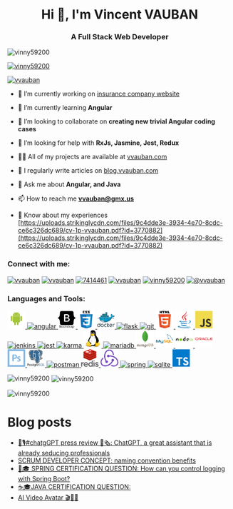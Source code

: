 <h1 align="center">Hi 👋, I'm Vincent VAUBAN</h1>
<h3 align="center">A Full Stack Web Developer</h3>

<p align="left"> <img src="https://komarev.com/ghpvc/?username=vinny59200&label=Profile%20views&color=0e75b6&style=flat" alt="vinny59200" /> </p>

<p align="left"> <a href="https://github.com/ryo-ma/github-profile-trophy"><img src="https://github-profile-trophy.vercel.app/?username=vinny59200" alt="vinny59200" /></a> </p>

<p align="left"> <a href="https://twitter.com/vvauban" target="blank"><img src="https://img.shields.io/twitter/follow/vvauban?logo=twitter&style=for-the-badge" alt="vvauban" /></a> </p>

- 🔭 I’m currently working on [insurance company website](https://entreprise.malakoffhumanis.com)

- 🌱 I’m currently learning **Angular**

- 👯 I’m looking to collaborate on **creating new trivial Angular coding cases**

- 🤝 I’m looking for help with **RxJs, Jasmine, Jest, Redux**

- 👨‍💻 All of my projects are available at [vvauban.com](vvauban.com)

- 📝 I regularly write articles on [blog.vvauban.com](blog.vvauban.com)

- 💬 Ask me about **Angular, and Java**

- 📫 How to reach me **vvauban@gmx.us**

- 📄 Know about my experiences [https://uploads.strikinglycdn.com/files/9c4dde3e-3934-4e70-8cdc-ce6c326dc689/cv-1p-vvauban.pdf?id=3770882](https://uploads.strikinglycdn.com/files/9c4dde3e-3934-4e70-8cdc-ce6c326dc689/cv-1p-vvauban.pdf?id=3770882)

<h3 align="left">Connect with me:</h3>
<p align="left">
<a href="https://twitter.com/vvauban" target="blank"><img align="center" src="https://raw.githubusercontent.com/rahuldkjain/github-profile-readme-generator/master/src/images/icons/Social/twitter.svg" alt="vvauban" height="30" width="40" /></a>
<a href="https://linkedin.com/in/vvauban" target="blank"><img align="center" src="https://raw.githubusercontent.com/rahuldkjain/github-profile-readme-generator/master/src/images/icons/Social/linked-in-alt.svg" alt="vvauban" height="30" width="40" /></a>
<a href="https://stackoverflow.com/users/7414461" target="blank"><img align="center" src="https://raw.githubusercontent.com/rahuldkjain/github-profile-readme-generator/master/src/images/icons/Social/stack-overflow.svg" alt="7414461" height="30" width="40" /></a>
<a href="https://fb.com/vvauban" target="blank"><img align="center" src="https://raw.githubusercontent.com/rahuldkjain/github-profile-readme-generator/master/src/images/icons/Social/facebook.svg" alt="vvauban" height="30" width="40" /></a>
<a href="https://instagram.com/vinny59200" target="blank"><img align="center" src="https://raw.githubusercontent.com/rahuldkjain/github-profile-readme-generator/master/src/images/icons/Social/instagram.svg" alt="vinny59200" height="30" width="40" /></a>
<a href="https://medium.com/@vvauban" target="blank"><img align="center" src="https://raw.githubusercontent.com/rahuldkjain/github-profile-readme-generator/master/src/images/icons/Social/medium.svg" alt="@vvauban" height="30" width="40" /></a>
</p>

<h3 align="left">Languages and Tools:</h3>
<p align="left"> <a href="https://developer.android.com" target="_blank" rel="noreferrer"> <img src="https://raw.githubusercontent.com/devicons/devicon/master/icons/android/android-original-wordmark.svg" alt="android" width="40" height="40"/> </a> <a href="https://angular.io" target="_blank" rel="noreferrer"> <img src="https://angular.io/assets/images/logos/angular/angular.svg" alt="angular" width="40" height="40"/> </a> <a href="https://getbootstrap.com" target="_blank" rel="noreferrer"> <img src="https://raw.githubusercontent.com/devicons/devicon/master/icons/bootstrap/bootstrap-plain-wordmark.svg" alt="bootstrap" width="40" height="40"/> </a> <a href="https://www.w3schools.com/css/" target="_blank" rel="noreferrer"> <img src="https://raw.githubusercontent.com/devicons/devicon/master/icons/css3/css3-original-wordmark.svg" alt="css3" width="40" height="40"/> </a> <a href="https://www.docker.com/" target="_blank" rel="noreferrer"> <img src="https://raw.githubusercontent.com/devicons/devicon/master/icons/docker/docker-original-wordmark.svg" alt="docker" width="40" height="40"/> </a> <a href="https://flask.palletsprojects.com/" target="_blank" rel="noreferrer"> <img src="https://www.vectorlogo.zone/logos/pocoo_flask/pocoo_flask-icon.svg" alt="flask" width="40" height="40"/> </a> <a href="https://git-scm.com/" target="_blank" rel="noreferrer"> <img src="https://www.vectorlogo.zone/logos/git-scm/git-scm-icon.svg" alt="git" width="40" height="40"/> </a> <a href="https://www.w3.org/html/" target="_blank" rel="noreferrer"> <img src="https://raw.githubusercontent.com/devicons/devicon/master/icons/html5/html5-original-wordmark.svg" alt="html5" width="40" height="40"/> </a> <a href="https://www.java.com" target="_blank" rel="noreferrer"> <img src="https://raw.githubusercontent.com/devicons/devicon/master/icons/java/java-original.svg" alt="java" width="40" height="40"/> </a> <a href="https://developer.mozilla.org/en-US/docs/Web/JavaScript" target="_blank" rel="noreferrer"> <img src="https://raw.githubusercontent.com/devicons/devicon/master/icons/javascript/javascript-original.svg" alt="javascript" width="40" height="40"/> </a> <a href="https://www.jenkins.io" target="_blank" rel="noreferrer"> <img src="https://www.vectorlogo.zone/logos/jenkins/jenkins-icon.svg" alt="jenkins" width="40" height="40"/> </a> <a href="https://jestjs.io" target="_blank" rel="noreferrer"> <img src="https://www.vectorlogo.zone/logos/jestjsio/jestjsio-icon.svg" alt="jest" width="40" height="40"/> </a> <a href="https://karma-runner.github.io/latest/index.html" target="_blank" rel="noreferrer"> <img src="https://raw.githubusercontent.com/detain/svg-logos/780f25886640cef088af994181646db2f6b1a3f8/svg/karma.svg" alt="karma" width="40" height="40"/> </a> <a href="https://www.linux.org/" target="_blank" rel="noreferrer"> <img src="https://raw.githubusercontent.com/devicons/devicon/master/icons/linux/linux-original.svg" alt="linux" width="40" height="40"/> </a> <a href="https://mariadb.org/" target="_blank" rel="noreferrer"> <img src="https://www.vectorlogo.zone/logos/mariadb/mariadb-icon.svg" alt="mariadb" width="40" height="40"/> </a> <a href="https://www.mongodb.com/" target="_blank" rel="noreferrer"> <img src="https://raw.githubusercontent.com/devicons/devicon/master/icons/mongodb/mongodb-original-wordmark.svg" alt="mongodb" width="40" height="40"/> </a> <a href="https://www.mysql.com/" target="_blank" rel="noreferrer"> <img src="https://raw.githubusercontent.com/devicons/devicon/master/icons/mysql/mysql-original-wordmark.svg" alt="mysql" width="40" height="40"/> </a> <a href="https://nodejs.org" target="_blank" rel="noreferrer"> <img src="https://raw.githubusercontent.com/devicons/devicon/master/icons/nodejs/nodejs-original-wordmark.svg" alt="nodejs" width="40" height="40"/> </a> <a href="https://www.oracle.com/" target="_blank" rel="noreferrer"> <img src="https://raw.githubusercontent.com/devicons/devicon/master/icons/oracle/oracle-original.svg" alt="oracle" width="40" height="40"/> </a> <a href="https://www.photoshop.com/en" target="_blank" rel="noreferrer"> <img src="https://raw.githubusercontent.com/devicons/devicon/master/icons/photoshop/photoshop-line.svg" alt="photoshop" width="40" height="40"/> </a> <a href="https://www.postgresql.org" target="_blank" rel="noreferrer"> <img src="https://raw.githubusercontent.com/devicons/devicon/master/icons/postgresql/postgresql-original-wordmark.svg" alt="postgresql" width="40" height="40"/> </a> <a href="https://postman.com" target="_blank" rel="noreferrer"> <img src="https://www.vectorlogo.zone/logos/getpostman/getpostman-icon.svg" alt="postman" width="40" height="40"/> </a> <a href="https://redis.io" target="_blank" rel="noreferrer"> <img src="https://raw.githubusercontent.com/devicons/devicon/master/icons/redis/redis-original-wordmark.svg" alt="redis" width="40" height="40"/> </a> <a href="https://redux.js.org" target="_blank" rel="noreferrer"> <img src="https://raw.githubusercontent.com/devicons/devicon/master/icons/redux/redux-original.svg" alt="redux" width="40" height="40"/> </a> <a href="https://spring.io/" target="_blank" rel="noreferrer"> <img src="https://www.vectorlogo.zone/logos/springio/springio-icon.svg" alt="spring" width="40" height="40"/> </a> <a href="https://www.sqlite.org/" target="_blank" rel="noreferrer"> <img src="https://www.vectorlogo.zone/logos/sqlite/sqlite-icon.svg" alt="sqlite" width="40" height="40"/> </a> <a href="https://www.typescriptlang.org/" target="_blank" rel="noreferrer"> <img src="https://raw.githubusercontent.com/devicons/devicon/master/icons/typescript/typescript-original.svg" alt="typescript" width="40" height="40"/> </a> </p>

<p><img align="left" src="https://github-readme-stats.vercel.app/api/top-langs?username=vinny59200&show_icons=true&cache_seconds=1&locale=en&layout=compact" alt="vinny59200" /></p>

<p>&nbsp;<img align="center" src="https://github-readme-stats.vercel.app/api?username=vinny59200&show_icons=true&cache_seconds=1&locale=en" alt="vinny59200" /></p>

<p><img align="center" src="https://github-readme-streak-stats.herokuapp.com/?user=vinny59200&" alt="vinny59200" /></p>



# Blog posts
<!-- BLOG-POST-LIST:START -->
- [🤖🎙️#chatgGPT press review 📰🗞️:  ChatGPT, a great assistant that is already seducing professionals](https://blog.vvauban.com/blog/chatggpt-press-review-chatgpt-a-great-assistant-that-is-already)
- [SCRUM DEVELOPER CONCEPT: naming convention benefits](https://blog.vvauban.com/blog/scrum-developer-concept-naming-convention-benefits)
- [🍃🎓 SPRING CERTIFICATION QUESTION: How can you control logging with Spring Boot?](https://blog.vvauban.com/blog/spring-certification-question-how-can-you-control-logging-with-spring-boot-9c72f3cd-e14f-4740-b01a-6c9af403c125)
- [☕🎓JAVA CERTIFICATION QUESTION:](https://blog.vvauban.com/blog/java-certification-question)
- [AI Video Avatar 🎬🤖😂](https://blog.vvauban.com/blog/ai-video-avatar)
<!-- BLOG-POST-LIST:END -->
